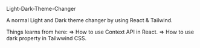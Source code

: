 Light-Dark-Theme-Changer

A normal Light and Dark theme changer by using React & Tailwind.

Things learns from here:
=> How to use Context API in React.
=> How to use dark property in Tailwwind CSS.
